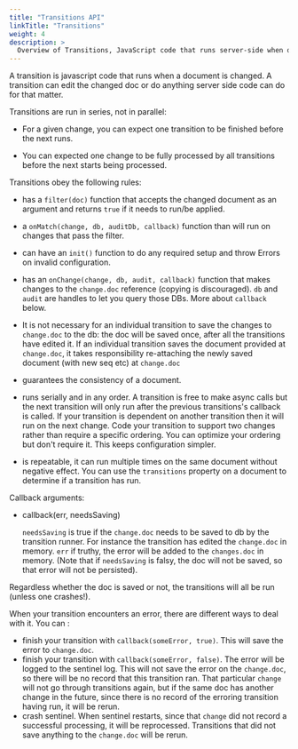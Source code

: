 ```yaml
---
title: "Transitions API"
linkTitle: "Transitions"
weight: 4
description: >
  Overview of Transitions, JavaScript code that runs server-side when database documents change
---
```


A transition is javascript code that runs when a document is changed.  A
transition can edit the changed doc or do anything server side code can do for
that matter.

Transitions are run in series, not in parallel:

* For a given change, you can expect one transition to be finished before the
  next runs.

* You can expected one change to be fully processed by all transitions before
  the next starts being processed.

Transitions obey the following rules:

* has a `filter(doc)` function that accepts the changed document as an argument and
  returns `true` if it needs to run/be applied.

* a `onMatch(change, db, auditDb, callback)` function than will run on changes
  that pass the filter.
  
* can have an `init()` function to do any required setup and throw Errors on invalid
  configuration.

* has an `onChange(change, db, audit, callback)` function that makes changes to
  the `change.doc` reference (copying is discouraged). `db` and `audit` are
  handles to let you query those DBs. More about `callback` below.

* It is not necessary for an individual transition to save the changes to `change.doc` to the db: the doc will be saved once, after all the transitions have edited it.
If an individual transition saves the document provided at `change.doc`, it takes responsibility re-attaching the newly saved document (with new seq etc) at `change.doc`

* guarantees the consistency of a document.

* runs serially and in any order.  A transition is free to make async calls but
  the next transition will only run after the previous transitions's callback
  is called. If your transition is dependent on another transition then it will
  run on the next change.  Code your transition to support two changes rather
  than require a specific ordering.  You can optimize your ordering but don't
  require it.  This keeps configuration simpler.

* is repeatable, it can run multiple times on the same document without
  negative effect.  You can use the `transitions` property on a document to
  determine if a transition has run.


Callback arguments:

* callback(err, needsSaving)

   `needsSaving` is true if the `change.doc` needs to be saved to db by the transition runner. For instance the transition has edited the `change.doc` in memory.
   `err` if truthy, the error will be added to the `changes.doc` in memory. (Note that if `needsSaving` is falsy, the doc will not be saved, so that error will not be persisted).

Regardless whether the doc is saved or not, the transitions will all be run (unless one crashes!).

When your transition encounters an error, there are different ways to deal with it. You can :
- finish your transition with `callback(someError, true)`. This will save the error to `change.doc`.
- finish your transition with `callback(someError, false)`. The error will be logged to the sentinel log. This will not save the error on the `change.doc`, so there will be no record that this transition ran. That particular `change` will not go through transitions again, but if the same doc has another change in the future, since there is no record of the erroring transition having run, it will be rerun.
- crash sentinel. When sentinel restarts, since that `change` did not record a successful processing, it will be reprocessed. Transitions that did not save anything to the `change.doc` will be rerun.
